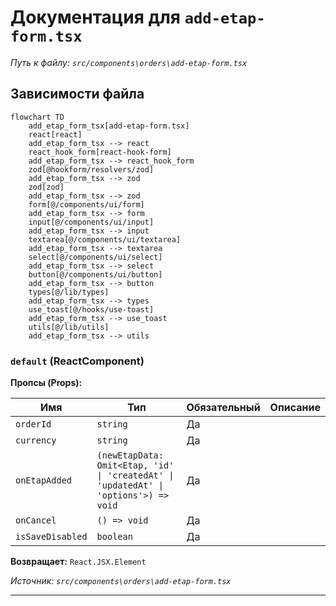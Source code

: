 # Документация для `add-etap-form.tsx`

*Путь к файлу: `src/components\orders\add-etap-form.tsx`*

## Зависимости файла

```mermaid
flowchart TD
    add_etap_form_tsx[add-etap-form.tsx]
    react[react]
    add_etap_form_tsx --> react
    react_hook_form[react-hook-form]
    add_etap_form_tsx --> react_hook_form
    zod[@hookform/resolvers/zod]
    add_etap_form_tsx --> zod
    zod[zod]
    add_etap_form_tsx --> zod
    form[@/components/ui/form]
    add_etap_form_tsx --> form
    input[@/components/ui/input]
    add_etap_form_tsx --> input
    textarea[@/components/ui/textarea]
    add_etap_form_tsx --> textarea
    select[@/components/ui/select]
    add_etap_form_tsx --> select
    button[@/components/ui/button]
    add_etap_form_tsx --> button
    types[@/lib/types]
    add_etap_form_tsx --> types
    use_toast[@/hooks/use-toast]
    add_etap_form_tsx --> use_toast
    utils[@/lib/utils]
    add_etap_form_tsx --> utils
```

### `default` (ReactComponent)

**Пропсы (Props):**

| Имя | Тип | Обязательный | Описание |
|---|---|---|---|
| `orderId` | `string` | Да |  |
| `currency` | `string` | Да |  |
| `onEtapAdded` | `(newEtapData: Omit<Etap, 'id' \| 'createdAt' \| 'updatedAt' \| 'options'>) => void` | Да |  |
| `onCancel` | `() => void` | Да |  |
| `isSaveDisabled` | `boolean` | Да |  |

**Возвращает:** `React.JSX.Element`

*Источник: `src/components\orders\add-etap-form.tsx`*

---
